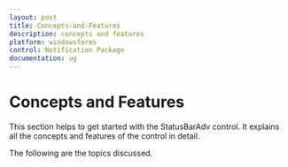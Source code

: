 ```yaml
---
layout: post
title: Concepts-and-Features
description: concepts and features
platform: windowsforms
control: Notification Package 
documentation: ug
---
```


# Concepts and Features

This section helps to get started with the StatusBarAdv control. It explains all the concepts and features of the control in detail.

The following are the topics discussed.

